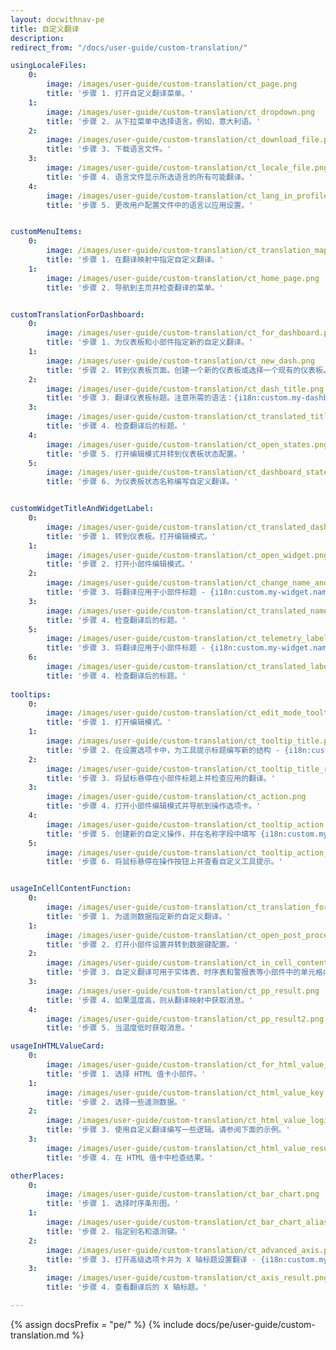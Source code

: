 ```yaml
---
layout: docwithnav-pe
title: 自定义翻译
description: 
redirect_from: "/docs/user-guide/custom-translation/"

usingLocaleFiles:
    0:
        image: /images/user-guide/custom-translation/ct_page.png
        title: '步骤 1. 打开自定义翻译菜单。'
    1:
        image: /images/user-guide/custom-translation/ct_dropdown.png
        title: '步骤 2. 从下拉菜单中选择语言。例如，意大利语。'
    2:
        image: /images/user-guide/custom-translation/ct_download_file.png
        title: '步骤 3. 下载语言文件。'
    3:
        image: /images/user-guide/custom-translation/ct_locale_file.png
        title: '步骤 4. 语言文件显示所选语言的所有可能翻译。'
    4:
        image: /images/user-guide/custom-translation/ct_lang_in_profile.png
        title: '步骤 5. 更改用户配置文件中的语言以应用设置。'


customMenuItems:
    0:
        image: /images/user-guide/custom-translation/ct_translation_map.png
        title: '步骤 1. 在翻译映射中指定自定义翻译。'
    1:
        image: /images/user-guide/custom-translation/ct_home_page.png
        title: '步骤 2. 导航到主页并检查翻译的菜单。'


customTranslationForDashboard:
    0:
        image: /images/user-guide/custom-translation/ct_for_dashboard.png
        title: '步骤 1. 为仪表板和小部件指定新的自定义翻译。'
    1:
        image: /images/user-guide/custom-translation/ct_new_dash.png
        title: '步骤 2. 转到仪表板页面。创建一个新的仪表板或选择一个现有的仪表板。打开仪表板菜单。'
    2:
        image: /images/user-guide/custom-translation/ct_dash_title.png
        title: '步骤 3. 翻译仪表板标题。注意所需的语法：{i18n:custom.my-dashboard.title}。'
    3:
        image: /images/user-guide/custom-translation/ct_translated_title.png
        title: '步骤 4. 检查翻译后的标题。'
    4:
        image: /images/user-guide/custom-translation/ct_open_states.png
        title: '步骤 5. 打开编辑模式并转到仪表板状态配置。'
    5:
        image: /images/user-guide/custom-translation/ct_dashboard_state.png
        title: '步骤 6. 为仪表板状态名称编写自定义翻译。'


customWidgetTitleAndWidgetLabel:
    0:
        image: /images/user-guide/custom-translation/ct_translated_dash_title.png
        title: '步骤 1. 转到仪表板。打开编辑模式。'
    1:
        image: /images/user-guide/custom-translation/ct_open_widget.png
        title: '步骤 2. 打开小部件编辑模式。'
    2:
        image: /images/user-guide/custom-translation/ct_change_name_and_label.png
        title: '步骤 3. 将翻译应用于小部件标题 - {i18n:custom.my-widget.name} 和实体标签列标题 - {i18n:custom.my-widget.label-text}。'
    3:
        image: /images/user-guide/custom-translation/ct_translated_name_and_title.png
        title: '步骤 4. 检查翻译后的标题。'
    5:
        image: /images/user-guide/custom-translation/ct_telemetry_label.png
        title: '步骤 3. 将翻译应用于小部件标题 - {i18n:custom.my-widget.name} 和实体标签列标题 - {i18n:custom.my-widget.label-text}。'
    6:
        image: /images/user-guide/custom-translation/ct_translated_label.png
        title: '步骤 4. 检查翻译后的标题。'
    
tooltips:
    0:
        image: /images/user-guide/custom-translation/ct_edit_mode_tooltip.png
        title: '步骤 1. 打开编辑模式。'
    1:
        image: /images/user-guide/custom-translation/ct_tooltip_title.png
        title: '步骤 2. 在设置选项卡中，为工具提示标题编写新的结构 - {i18n:custom.my-widget.name}。保存它。'
    2:
        image: /images/user-guide/custom-translation/ct_tooltip_title_result.png
        title: '步骤 3. 将鼠标悬停在小部件标题上并检查应用的翻译。'
    3:
        image: /images/user-guide/custom-translation/ct_action.png
        title: '步骤 4. 打开小部件编辑模式并导航到操作选项卡。'
    4:
        image: /images/user-guide/custom-translation/ct_tooltip_action.png
        title: '步骤 5. 创建新的自定义操作，并在名称字段中填写 {i18n:custom.my-widget.label-text}。应用更改。'
    5:
        image: /images/user-guide/custom-translation/ct_tooltip_action_result.png
        title: '步骤 6. 将鼠标悬停在操作按钮上并查看自定义工具提示。'


usageInCellContentFunction:
    0:
        image: /images/user-guide/custom-translation/ct_translation_for_telemetry.png
        title: '步骤 1. 为遥测数据指定新的自定义翻译。'
    1:
        image: /images/user-guide/custom-translation/ct_open_post_processing.png
        title: '步骤 2. 打开小部件设置并转到数据键配置。'
    2:
        image: /images/user-guide/custom-translation/ct_in_cell_content_function.png
        title: '步骤 3. 自定义翻译可用于实体表、时序表和警报表等小部件中的单元格内容函数中。JavaScript 代码需要 i18n 的引号。'
    3:
        image: /images/user-guide/custom-translation/ct_pp_result.png
        title: '步骤 4. 如果温度高，则从翻译映射中获取消息。'
    4:
        image: /images/user-guide/custom-translation/ct_pp_result2.png
        title: '步骤 5. 当温度低时获取消息。'

usageInHTMLValueCard:
    0:
        image: /images/user-guide/custom-translation/ct_for_html_value_card.png
        title: '步骤 1. 选择 HTML 值卡小部件。'
    1:
        image: /images/user-guide/custom-translation/ct_html_value_key.png
        title: '步骤 2. 选择一些遥测数据。'
    2:
        image: /images/user-guide/custom-translation/ct_html_value_logic.png
        title: '步骤 3. 使用自定义翻译编写一些逻辑。请参阅下面的示例。'
    3:
        image: /images/user-guide/custom-translation/ct_html_value_result.png
        title: '步骤 4. 在 HTML 值卡中检查结果。'

otherPlaces:
    0:
        image: /images/user-guide/custom-translation/ct_bar_chart.png
        title: '步骤 1. 选择时序条形图。'
    1:
        image: /images/user-guide/custom-translation/ct_bar_chart_alias.png
        title: '步骤 2. 指定别名和遥测键。'
    2:
        image: /images/user-guide/custom-translation/ct_advanced_axis.png
        title: '步骤 3. 打开高级选项卡并为 X 轴标题设置翻译 - {i18n:custom.my-widget.name}。保存所有设置。'
    3:
        image: /images/user-guide/custom-translation/ct_axis_result.png
        title: '步骤 4. 查看翻译后的 X 轴标题。'

---
```


{% assign docsPrefix = "pe/" %}
{% include docs/pe/user-guide/custom-translation.md %}